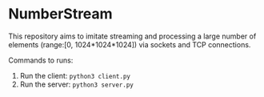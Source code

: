 # NumberStream
This repository aims to imitate streaming and processing a large number of elements (range:[0, 1024\*1024\*1024]) via sockets and TCP connections.

Commands to runs:
1. Run the client: ```python3 client.py```
2. Run the server: ```python3 server.py```
 
